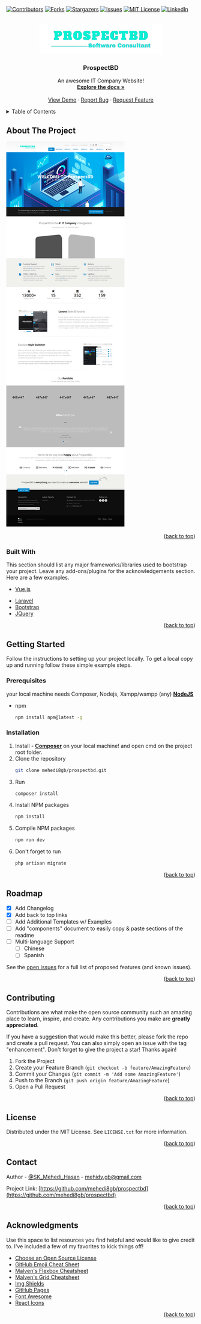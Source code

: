 <div id="top"></div>
<!--
*** Thanks for checking out the Best-README-Template. If you have a suggestion
*** that would make this better, please fork the repo and create a pull request
*** or simply open an issue with the tag "enhancement".
*** Don't forget to give the project a star!
*** Thanks again! Now go create something AMAZING! :D
-->



<!-- PROJECT SHIELDS -->
<!--
*** I'm using markdown "reference style" links for readability.
*** Reference links are enclosed in brackets [ ] instead of parentheses ( ).
*** See the bottom of this document for the declaration of the reference variables
*** for contributors-url, forks-url, etc. This is an optional, concise syntax you may use.
*** https://www.markdownguide.org/basic-syntax/#reference-style-links
-->
[![Contributors][contributors-shield]][contributors-url]
[![Forks][forks-shield]][forks-url]
[![Stargazers][stars-shield]][stars-url]
[![Issues][issues-shield]][issues-url]
[![MIT License][license-shield]][license-url]
[![LinkedIn][linkedin-shield]][linkedin-url]



<!-- PROJECT LOGO -->
<br />
<div align="center">
  <a href="https://github.com/mehedi8gb/prospectbd">
    <img src="/public/img/prospectbd.png" alt="Logo" height="80">
  </a>

  <h3 align="center">ProspectBD</h3>

  <p align="center">
    An awesome IT Company Website!
    <br />
    <a href="https://github.com/mehedi8gb/prospectbd"><strong>Explore the docs »</strong></a>
    <br />
    <br />
    <a href="https://github.com/mehedi8gb/prospectbd">View Demo</a>
    ·
    <a href="https://github.com/mehedi8gb/prospectbd/issues">Report Bug</a>
    ·
    <a href="https://github.com/mehedi8gb/prospectbd/issues">Request Feature</a>
  </p>
</div>



<!-- TABLE OF CONTENTS -->
<details>
  <summary>Table of Contents</summary>
  <ol>
    <li>
      <a href="#about-the-project">About The Project</a>
      <ul>
        <li><a href="#built-with">Built With</a></li>
      </ul>
    </li>
    <li>
      <a href="#getting-started">Getting Started</a>
      <ul>
        <li><a href="#prerequisites">Prerequisites</a></li>
        <li><a href="#installation">Installation</a></li>
      </ul>
    </li>
    <li><a href="#usage">Usage</a></li>
    <li><a href="#roadmap">Roadmap</a></li>
    <li><a href="#contributing">Contributing</a></li>
    <li><a href="#license">License</a></li>
    <li><a href="#contact">Contact</a></li>
    <li><a href="#acknowledgments">Acknowledgments</a></li>
  </ol>
</details>



<!-- ABOUT THE PROJECT -->
## About The Project

[![Home Page Screen Shot][product-screenshot]](#)

<p align="right">(<a href="#top">back to top</a>)</p>



### Built With

This section should list any major frameworks/libraries used to bootstrap your project. Leave any add-ons/plugins for the acknowledgements section. Here are a few examples.

<!-- * [Next.js](https://nextjs.org/)
* [React.js](https://reactjs.org/) -->
* [Vue.js](https://vuejs.org/)
<!-- * [Angular](https://angular.io/)
* [Svelte](https://svelte.dev/) -->
* [Laravel](https://laravel.com)
* [Bootstrap](https://getbootstrap.com)
* [JQuery](https://jquery.com)

<p align="right">(<a href="#top">back to top</a>)</p>



<!-- GETTING STARTED -->
## Getting Started

Follow the instructions to setting up your project locally.
To get a local copy up and running follow these simple example steps.

### Prerequisites

your local machine needs Composer, Nodejs, Xampp/wampp (any)
**[NodeJS](https://nodejs.org/dist/v16.15.0/node-v16.15.0-x64.msi)**
* npm
  ```sh
  npm install npm@latest -g
  ```

### Installation

1. Install - **[Composer](https://getcomposer.org/Composer-Setup.exe)** on your local machine!
and open cmd on the project root folder.
2. Clone the repository
   ```sh
   git clone mehedi8gb/prospectbd.git
   ```
3. Run 
   ```sh
   composer install
   ```
4. Install NPM packages
   ```sh
   npm install
   ```
5. Compile NPM packages
   ```sh
   npm run dev
   ```
5. Don't forget to run
   ```sh
   php artisan migrate
   ```
<p align="right">(<a href="#top">back to top</a>)</p>



<!-- USAGE EXAMPLES -->
<!-- ## Usage

Use this space to show useful examples of how a project can be used. Additional screenshots, code examples and demos work well in this space. You may also link to more resources.

_For more examples, please refer to the [Documentation](https://example.com)_

<p align="right">(<a href="#top">back to top</a>)</p>
 -->


<!-- ROADMAP -->
## Roadmap

- [x] Add Changelog
- [x] Add back to top links
- [ ] Add Additional Templates w/ Examples
- [ ] Add "components" document to easily copy & paste sections of the readme
- [ ] Multi-language Support
    - [ ] Chinese
    - [ ] Spanish

See the [open issues](https://github.com/mehedi8gb/prospectbd/issues) for a full list of proposed features (and known issues).

<p align="right">(<a href="#top">back to top</a>)</p>



<!-- CONTRIBUTING -->
## Contributing

Contributions are what make the open source community such an amazing place to learn, inspire, and create. Any contributions you make are **greatly appreciated**.

If you have a suggestion that would make this better, please fork the repo and create a pull request. You can also simply open an issue with the tag "enhancement".
Don't forget to give the project a star! Thanks again!

1. Fork the Project
2. Create your Feature Branch (`git checkout -b feature/AmazingFeature`)
3. Commit your Changes (`git commit -m 'Add some AmazingFeature'`)
4. Push to the Branch (`git push origin feature/AmazingFeature`)
5. Open a Pull Request

<p align="right">(<a href="#top">back to top</a>)</p>



<!-- LICENSE -->
## License

Distributed under the MIT License. See `LICENSE.txt` for more information.

<p align="right">(<a href="#top">back to top</a>)</p>



<!-- CONTACT -->
## Contact

Author - [@SK_Mehedi_Hasan](https://facebook.com/mehedi.8gb) - mehidy.gb@gmail.com

Project Link: [https://github.com/mehedi8gb/prospectbd](https://github.com/mehedi8gb/prospectbd)

<p align="right">(<a href="#top">back to top</a>)</p>



<!-- ACKNOWLEDGMENTS -->
## Acknowledgments

Use this space to list resources you find helpful and would like to give credit to. I've included a few of my favorites to kick things off!

* [Choose an Open Source License](https://choosealicense.com)
* [GitHub Emoji Cheat Sheet](https://www.webpagefx.com/tools/emoji-cheat-sheet)
* [Malven's Flexbox Cheatsheet](https://flexbox.malven.co/)
* [Malven's Grid Cheatsheet](https://grid.malven.co/)
* [Img Shields](https://shields.io)
* [GitHub Pages](https://pages.github.com)
* [Font Awesome](https://fontawesome.com)
* [React Icons](https://react-icons.github.io/react-icons/search)

<p align="right">(<a href="#top">back to top</a>)</p>



<!-- MARKDOWN LINKS & IMAGES -->
<!-- https://www.markdownguide.org/basic-syntax/#reference-style-links -->
[contributors-shield]: https://img.shields.io/github/contributors/mehedi8gb/prospectbd.svg?style=for-the-badge
[contributors-url]: https://github.com/mehedi8gb/prospectbd/graphs/contributors
[forks-shield]: https://img.shields.io/github/forks/mehedi8gb/prospectbd.svg?style=for-the-badge
[forks-url]: https://github.com/mehedi8gb/prospectbd/network/members
[stars-shield]: https://img.shields.io/github/stars/mehedi8gb/prospectbd.svg?style=for-the-badge
[stars-url]: https://github.com/mehedi8gb/prospectbd/stargazers
[issues-shield]: https://img.shields.io/github/issues/mehedi8gb/prospectbd.svg?style=for-the-badge
[issues-url]: https://github.com/mehedi8gb/prospectbd/issues
[license-shield]: https://img.shields.io/github/license/mehedi8gb/prospectbd.svg?style=for-the-badge
[license-url]: https://github.com/mehedi8gb/prospectbd/LICENSE.txt
[linkedin-shield]: https://img.shields.io/badge/-LinkedIn-black.svg?style=for-the-badge&logo=linkedin&colorB=555
[linkedin-url]: https://linkedin.com/in/othneildrew
[product-screenshot]: public/ss.png
